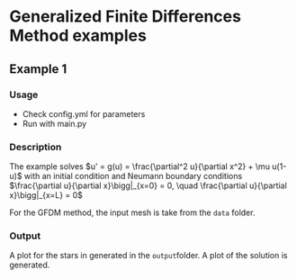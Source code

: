 # Generalized Finite Differences Method examples

## Example 1

### Usage
- Check config.yml for parameters
- Run with main.py

### Description
The example solves $u' = g(u) = \frac{\partial^2 u}{\partial x^2} + \mu u(1-u)$ with an initial condition and Neumann boundary conditions $\frac{\partial u}{\partial x}\bigg|_{x=0} = 0, \quad \frac{\partial u}{\partial x}\bigg|_{x=L} = 0$

For the GFDM method, the input mesh is take from the `data` folder.

### Output
A plot for the stars in generated in the `output`folder. 
A plot of the solution is generated.


